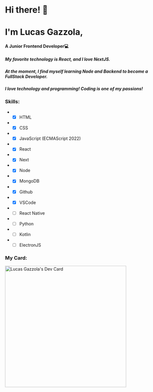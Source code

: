 # Hi there! 👋
# I'm **Lucas Gazzola**,
#### A **Junior Frontend Developer**💻
##### My favorite technology is **React**, and I love **NextJS**.
##### At the moment, I find myself learning **Node** and **Backend** to become a **FullStack Developer**.
##### I love technology and programming! **Coding** is one of my passions!
### Skills:
* -[X] HTML
* -[X] CSS
* -[X] JavaScript (ECMAScript 2022)
* -[X] React
* -[X] Next
* -[X] Node
* -[X] MongoDB
* -[X] Github
* -[X] VSCode
* -[ ] React Native
* -[ ] Python
* -[ ] Kotlin
* -[ ] ElectronJS

### My Card:
<a href="https://app.daily.dev/lucasjg017"><img src="https://api.daily.dev/devcards/bf363f59cb164951b6c3c0c4d6d4f07f.png?r=ynx" width="400" alt="Lucas Gazzola's Dev Card"/></a>
